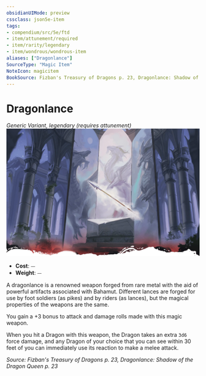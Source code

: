 ```yaml
---
obsidianUIMode: preview
cssclass: json5e-item
tags:
- compendium/src/5e/ftd
- item/attunement/required
- item/rarity/legendary
- item/wondrous/wondrous-item
aliases: ["Dragonlance"]
SourceType: "Magic Item"
NoteIcon: magicitem
BookSource: Fizban's Treasury of Dragons p. 23, Dragonlance: Shadow of the Dragon Queen p. 23
---
```

# Dragonlance
*Generic Variant, legendary (requires attunement)*  
![By Paladine's might, a dragonlance is restored](https://raw.githubusercontent.com/5etools-mirror-2/5etools-img/main/items/FTD/Dragonlance.webp#right)  

- **Cost**: ⏤
- **Weight**: ⏤

A dragonlance is a renowned weapon forged from rare metal with the aid of powerful artifacts associated with Bahamut. Different lances are forged for use by foot soldiers (as pikes) and by riders (as lances), but the magical properties of the weapons are the same.

You gain a +3 bonus to attack and damage rolls made with this magic weapon.

When you hit a Dragon with this weapon, the Dragon takes an extra `3d6` force damage, and any Dragon of your choice that you can see within 30 feet of you can immediately use its reaction to make a melee attack.

*Source: Fizban's Treasury of Dragons p. 23, Dragonlance: Shadow of the Dragon Queen p. 23*